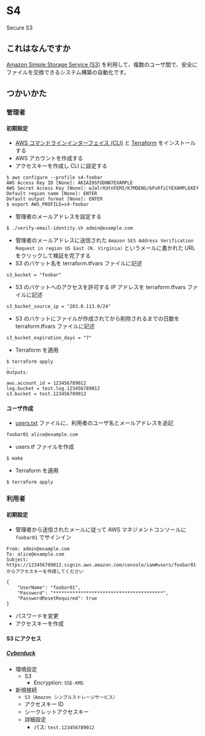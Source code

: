 # S4
Secure S3

## これはなんですか

[Amazon Simple Storage Service (S3)](https://aws.amazon.com/documentation/s3/) を利用して、複数のユーザ間で、安全にファイルを交換できるシステム構築の自動化です。

## つかいかた

### 管理者

#### 初期設定

* [AWS コマンドラインインターフェイス (CLI)](https://aws.amazon.com/cli/) と [Terraform](https://www.terraform.io/) をインストールする
* AWS アカウントを作成する
* アクセスキーを作成し CLI に設定する
```
$ aws configure --profile s4-foobar
AWS Access Key ID [None]: AKIAIOSFODNN7EXAMPLE
AWS Secret Access Key [None]: wJalrXUtnFEMI/K7MDENG/bPxRfiCYEXAMPLEKEY
Default region name [None]: ENTER
Default output format [None]: ENTER
$ export AWS_PROFILE=s4-foobar
```
* 管理者のメールアドレスを設定する
```
$ ./verify-email-identity.sh admin@example.com
```
* 管理者のメールアドレスに送信された `Amazon SES Address Verification Request in region US East (N. Virginia)` というメールに書かれた URL をクリックして検証を完了する
* S3 のバケット名を terraform.tfvars ファイルに記述
```
s3_bucket = "foobar"
```
* S3 のバケットへのアクセスを許可する IP アドレスを terraform.tfvars ファイルに記述
```
s3_bucket_source_ip = "203.0.113.0/24"
```
* S3 のバケットにファイルが作成されてから削除されるまでの日数を terraform.tfvars ファイルに記述
```
s3_bucket_expiration_days = "7"
```
* Terraform を適用
```
$ terraform apply
...
Outputs:

aws.account_id = 123456789012
log.bucket = test.log.123456789012
s3.bucket = test.123456789012
```

#### ユーザ作成

* [users.txt](users.txt) ファイルに、利用者のユーザ名とメールアドレスを追記
```
foobar01 alice@example.com
```
* users.tf ファイルを作成
```
$ make
```
* Terraform を適用
```
$ terraform apply
```

### 利用者

#### 初期設定

* 管理者から送信されたメールに従って AWS マネジメントコンソールに `foobar01` でサインイン
```
From: admin@example.com
To: alice@example.com
Subject: https://123456789012.signin.aws.amazon.com/console/iam#users/foobar01 からアクセスキーを作成してください

{
    "UserName": "foobar01",
    "Password": "****************************************",
    "PasswordResetRequired": true
}
```
* パスワードを変更
* アクセスキーを作成

#### S3 にアクセス

##### [Cyberduck](https://cyberduck.io/)

* 環境設定
  * S3
    * Encryption: `SSE-KMS`
* 新規接続
  * `S3（Amazon シンプルストレージサービス）`
  * アクセスキー ID
  * シークレットアクセスキー
  * 詳細設定
    * パス: `test.123456789012`

